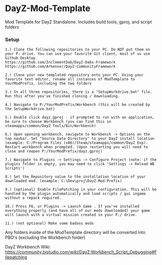 # DayZ-Mod-Template
Mod Template for DayZ Standalone. Includes build tools, gproj, and script folders

### Setup
```
1.) Clone the following repositories to your PC. Do NOT put them on your P: drive. You can use your favorite Git client, most of us use Github Desktop
https://github.com/InclementDab/DayZ-Dabs-Framework
https://github.com/Arkensor/DayZ-CommunityFramework

2.) Clone your new templated repository onto your PC. Using your favorite text editor, rename all instances of ModTemplate to YourModPrefix, including the two folders

3.) In all three repositories, there is a "SetupWorkdrive.bat" file. Run this after you've finished cloning / downloading.

4.) Navigate to P:/YourModPrefix/Workbench (this will be created by the SetupWorkdrive.bat)

5.) Double click dayz.gproj - if prompted to run with an application, be sure to choose Workbench (you can find this in steamapps/common/DayZ Tools/Bin/Workbench)

6.) Upon opening workbench, navigate to Workbench -> Options on the top navbar. Set "Source Data Directory" to your DayZ install location (example: C:/Program Files (x86)/Steam/steamapps/common/DayZ Exp). Restart workbench when prompted. (Upon restarting you will need to close and reopen P:/YourModPrefix/dayz.gproj)

7.) Navigate to Plugins -> Settings -> Configure Project (note: if the plugins folder is empty, you may need to click 'Settings -> Reload WB Scripts')

8.) Set the Repository value to the installation location of your downloaded mod. (example: C:\Dev\proj\DayZ-Mod-Prefix)

9.) (optional) Enable FilePatching in your configuration. This will be handled by the plugin automatically and load scripts / gui ingame without a repack required.

10.) Press F6, or Plugins -> Launch Game . If you've installed everything properly (and have all of our mods downloaded) your game will launch with a virtual mission created in your P:/ drive. 

11.) (not optional) Make some badass mods 

```

Any folders inside of the ModTemplate directory will be converted into PBO's (excluding the Workbench folder)

DayZ Workbench Wiki:
https://community.bistudio.com/wiki/DayZ:Workbench_Script_Debugging#Filepatching
